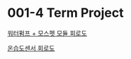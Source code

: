 # 001-4 Term Project

<a href="https://wokwi.com/projects/380560494245864449">워터펌프 + 모스펫 모듈 회로도</a>

<a href="https://wokwi.com/projects/380570706038779905">온습도센서 회로도</a>
